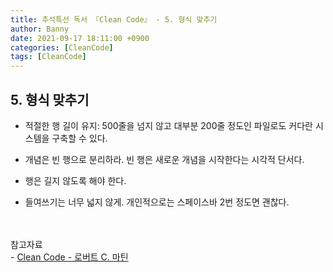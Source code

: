 ```yaml
---
title: 추석특선 독서 『Clean Code』 - 5. 형식 맞추기
author: Banny
date: 2021-09-17 18:11:00 +0900
categories: [CleanCode]
tags: [CleanCode]
---
```


## 5. 형식 맞추기

- 적절한 행 길이 유지: 500줄을 넘지 않고 대부분 200줄 정도인 파일로도 커다란 시스템을 구축할 수 있다.

- 개념은 빈 행으로 분리하라. 빈 행은 새로운 개념을 시작한다는 시각적 단서다.

- 행은 길지 않도록 해야 한다.

- 들여쓰기는 너무 넓지 않게. 개인적으로는 스페이스바 2번 정도면 괜찮다.

<br>
<br>
참고자료<br>
- <a href="http://www.yes24.com/Product/Goods/59626179">Clean Code - 로버트 C. 마틴</a>

